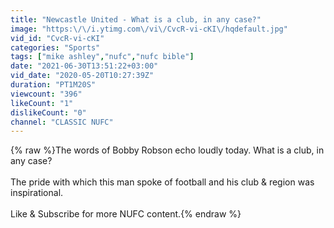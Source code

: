 ```yaml
---
title: "Newcastle United - What is a club, in any case?"
image: "https:\/\/i.ytimg.com\/vi\/CvcR-vi-cKI\/hqdefault.jpg"
vid_id: "CvcR-vi-cKI"
categories: "Sports"
tags: ["mike ashley","nufc","nufc bible"]
date: "2021-06-30T13:51:22+03:00"
vid_date: "2020-05-20T10:27:39Z"
duration: "PT1M20S"
viewcount: "396"
likeCount: "1"
dislikeCount: "0"
channel: "CLASSIC NUFC"
---
```

{% raw %}The words of Bobby Robson echo loudly today. What is a club, in any case?<br /><br />The pride with which this man spoke of football and his club &amp; region was inspirational.<br /><br />Like &amp; Subscribe for more NUFC content.{% endraw %}
